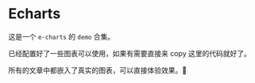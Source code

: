 # Echarts 

这是一个 `e-charts` 的 `demo` 合集。

已经配置好了一些图表可以使用，如果有需要直接来 copy 这里的代码就好了。

所有的文章中都嵌入了真实的图表，可以直接体验效果。:tada: